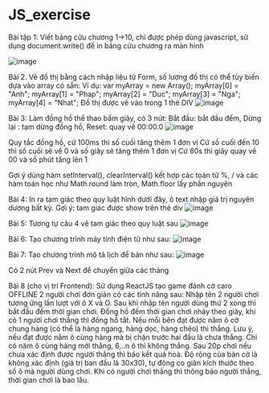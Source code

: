 # JS_exercise
Bài tập 1: Viết bảng cửu chương 1->10, chỉ được phép dùng javascript, sử dụng document.write() để in bảng cửu chương ra màn hình
 
![image](https://user-images.githubusercontent.com/93200025/188941014-685c1f42-c23a-4885-9937-04c4af619c97.png)

Bài 2. Vẽ đồ thị bằng cách nhập liệu từ Form, số lượng đồ thị có thể tùy biến dựa vào array có sẵn: Ví dụ:
  	var myArray = new Array();
  	myArray[0] = "Anh";
  	myArray[1] = "Phap";
myArray[2] = "Duc";
myArray[3] = "Nga";
myArray[4] = "Nhat";
Đồ thị được vẽ vào trong 1 thẻ DIV
![image](https://user-images.githubusercontent.com/93200025/188941036-38e31604-347f-426b-b316-14a1d91bb827.png)

 
 
Bài 3: Làm đồng hồ thể thao bấm giây, có 3 nút:
Bắt đầu: bắt đầu đếm,
Dừng lại : tạm dừng đồng hồ,
Reset: quay về 00:00.0
![image](https://user-images.githubusercontent.com/93200025/188941058-b6c71d52-c1c8-4d77-9e1b-8ea09e9b314e.png)

 
Quy tắc đồng hồ, cứ 100ms thì số cuối tăng thêm 1 đơn vị
Cứ số cuối đến 10 thì số cuối sẽ về 0 và số giây sẽ tăng thêm 1 đơn vị
Cứ 60s thì giây quay về 00 và số phút tăng lên 1
 
Gợi ý dùng hàm setInterval(), clearInterval() kết hợp các toán tử %, / và các hàm toán học như Math.round làm tròn, Math.floor lấy phần nguyên
 
 
 
Bài 4: In ra tam giác theo quy luật hình dưới đây, ô text nhập giá trị nguyên dương bất kỳ.
Gợi ý: tam giác được show trên thẻ div
 ![image](https://user-images.githubusercontent.com/93200025/188941090-18e6f372-cb1a-4ab6-bfe1-ec6d51f734fb.png)

 

Bài 5: Tương tự câu 4 vẽ tam giác theo quy luật sau
![image](https://user-images.githubusercontent.com/93200025/188941111-51b42dbb-0d60-4516-acfd-e1c554784648.png)


Bài 6: Tạo chương trình máy tính điện tử như sau:
![image](https://user-images.githubusercontent.com/93200025/188941133-bab8f16c-d785-4540-aeb0-3f7986a49b01.png)


Bài 7: Tạo chương trình mô tả lịch để bàn như sau:
![image](https://user-images.githubusercontent.com/93200025/188941174-67e6ed1d-4bba-44d8-bf8e-02f3f86fd191.png)

Có 2 nút Prev và Next để chuyển giữa các tháng

Bài 8 (cho vị trí Frontend): Sử dụng ReactJS tạo game đánh cờ caro OFFLINE 2 người chơi đơn giản có các tính năng sau:
Nhập tên 2 người chơi tương ứng lần lượt với ô X và O.
Sau khi nhập tên người dùng thứ 2 xong thì bất đầu đếm thời gian chơi.
Đồng hồ đếm thời gian chơi nhảy theo giây, khi có 1 người chơi thắng thì đồng hồ tắt.
Nếu mỗi bên đạt được năm ô cờ chung hàng (có thể là hàng ngang, hàng dọc, hàng chéo) thì thắng. Lưu ý, nếu đạt được năm ô cùng hàng mà bị chặn trước hai đầu là chưa thắng. Chỉ có năm ô cùng hàng mới thắng, 6,..n ô thì không thắng.
Sau 20p chơi nếu chưa xác định được người thắng thì báo kết quả hoà.
Độ rộng của bàn cờ là không xác định (giá trị ban đầu là 30x30), tự động co giãn kích thước theo số ô mà người dùng chơi.
Khi có người chơi thắng thì thông báo người thắng, thời gian chơi là bao lâu.
